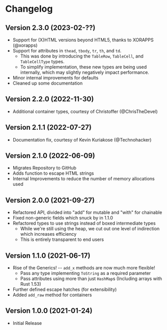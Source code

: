 Changelog
=========

## Version 2.3.0 (2023-02-??)
* Support for (X)HTML versions beyond HTML5, thanks to XORAPPS (@xorapps)
* Support for attributes in `thead`, `tbody`, `tr`, `th`, and `td`.
    * This was done by introducing the `TableRow`, `TableCell`, and `TableCellType` types.
    * To simplify implementation, these new types are being used internally, which may slightly
      negatively impact performance.
* Minor internal improvements for defaults
* Cleaned up some documentation

## Version 2.2.0 (2022-11-30)
* Additional container types, courtesy of Christoffer (@ChrisTheDevel)

## Version 2.1.1 (2022-07-27)
* Documentation fix, courtesy of Kevin Kuriakose (@Technohacker)

## Version 2.1.0 (2022-06-09)
* Migrates Repository to GitHub
* Adds function to escape HTML strings
* Internal Improvements to reduce the number of memory allocations used

## Version 2.0.0 (2021-09-27)
* Refactored API, divided into "add" for mutable and "with" for chainable
* Fixed non-generic fields which snuck by in 1.1.0
* Refactored types to use strings instead of boxed intermediate types
    * While we're still using the heap, we cut out one level of indirection which increases efficiency
    * This is entirely transparent to end users

## Version 1.1.0 (2021-06-17)
* Rise of the Generics! -- `add_x` methods are now much more flexible!
    * Pass any type implementing `ToString` as a required parameter
    * Pass attributes using more than just `HashMap`s (Including arrays with Rust 1.53)
* Further defined escape hatches (for extensibility)
* Added `add_raw` method for containers

## Version 1.0.0 (2021-01-24)
* Initial Release